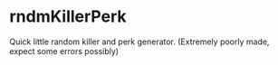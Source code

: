 # rndmKillerPerk
Quick little random killer and perk generator. (Extremely poorly made, expect some errors possibly)

